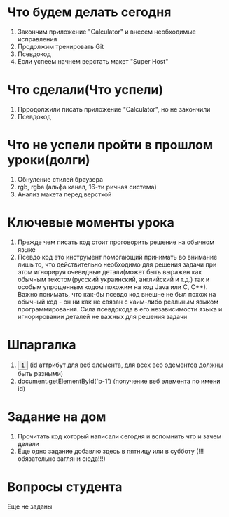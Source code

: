 # Что будем делать сегодня
1) Закончим приложение "Calculator"  и внесем необходимые исправления
2) Продолжим тренировать Git
3) Псевдокод
4) Если успеем начнем верстать макет "Super Host"

# Что сделали(Что успели)
1) Прродолжили писать приложение "Calculator", но не закончили
2) Псевдокод

# Что не успели пройти в прошлом уроки(долги)
1) Обнуление стилей браузера
2) rgb, rgba (альфа канал, 16-ти ричная система)
3) Анализ макета перед версткой

# Ключевые моменты урока
1) Прежде чем писать код стоит проговорить решение на обычном языке
2) Псевдо код это инструмент помогающий принимать во внимание лишь то, что действительно необходимо для решения задачи
при этом игнорируя очевидные детали(может быть выражен как обычным текстом(русский украинский, английский и т.д.) так и особым упрощенным кодом похожим на код Java или С, С++). Важно понимать, что как-бы псевдо код внешне не был похож на обычный код - он ни как не связан с каим-либо реальным языком программирования. Сила псевдокода в его независимости языка и игнорировании деталей не важных для решения задачи

# Шпаргалка
1) <button id="b-1" class="btn">1</button>  (id аттрибут для веб элемента, для всех веб эдементов должны быть разными)
2) document.getElementById('b-1') (получение веб элемента по имени id)

# Задание на дом
1) Прочитать код который написали сегодня и вспомнить что и зачем делали
2) Еще одно задание добавлю здесь в пятницу или в субботу (!!!обязательно загляни сюда!!!)

# Вопросы студента
Еще не заданы

